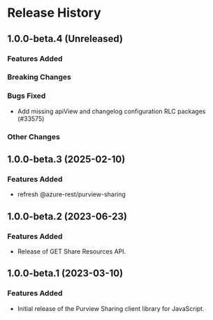 # Release History

## 1.0.0-beta.4 (Unreleased)

### Features Added

### Breaking Changes

### Bugs Fixed

- Add missing apiView and changelog configuration RLC packages (#33575)

### Other Changes

## 1.0.0-beta.3 (2025-02-10)

### Features Added
- refresh @azure-rest/purview-sharing

## 1.0.0-beta.2 (2023-06-23)

### Features Added

- Release of GET Share Resources API.

## 1.0.0-beta.1 (2023-03-10)

### Features Added

- Initial release of the Purview Sharing client library for JavaScript.

